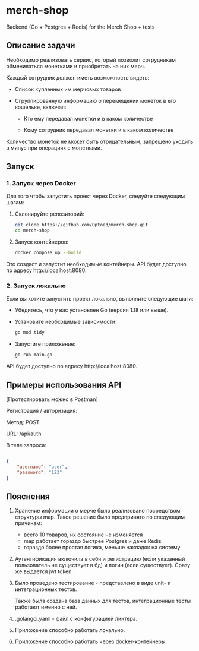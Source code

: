 # merch-shop
Backend (Go + Postgres + Redis) for the Merch Shop + tests

## Описание задачи

Необходимо реализовать сервис,
который позволит сотрудникам обмениваться монетками и приобретать на них мерч.

Каждый сотрудник должен иметь возможность видеть:

- Список купленных им мерчовых товаров

- Сгруппированную информацию о перемещении монеток в его кошельке, включая:

  - Кто ему передавал монетки и в каком количестве
  
  - Кому сотрудник передавал монетки и в каком количестве

Количество монеток не может быть отрицательным,
запрещено уходить в минус при операциях с монетками.



## Запуск

### 1. Запуск через Docker

Для того чтобы запустить проект через Docker, следуйте следующим шагам:

1. Склонируйте репозиторий:

   ```bash
   git clone https://github.com/Optoed/merch-shop.git
   cd merch-shop
    ```
2. Запуск контейнеров:
    ```bash
   docker compose up --build
   ```

Это создаст и запустит необходимые контейнеры. 
API будет доступно по адресу http://localhost:8080.

### 2. Запуск локально

Если вы хотите запустить проект локально, выполните следующие шаги:

- Убедитесь, что у вас установлен Go (версия 1.18 или выше).

- Установите необходимые зависимости:
    ```bash
    go mod tidy
    ```
- Запустите приложение:
    ```bash
    go run main.go
    ```

API будет доступно по адресу http://localhost:8080.

## Примеры использования API

[Протестировать можно в Postman]

Регистрация / авторизация:

Метод: POST

URL: /api/auth

В теле запроса:
```json

{
    "username": "user",
    "password": "123"
}
```


## Пояснения

1) Хранение информации о мерче было реализовано посредством структуры map.
   Такое решение было предпринято по следующим причинам:
    - всего 10 товаров, их состояние не изменяется
    - map работает гораздо быстрее Postgres и даже Redis
    - гораздо более простая логика, меньше накладок на систему

3) Аутентификация включила в себя и регистрацию (если указанный пользователь не существует в бд) и логин (если существует). Сразу же выдается jwt token.
4) Было проведено тестирование - представлено в виде unit- и интеграционных тестов.

   Также была создана база данных для тестов, интеграционные тесты работают именно с ней.

5) .golangci.yaml - файл с конфигурацией линтера.

6) Приложение способно работать локально.
7) Приложение способно работать через docker-контейнеры.